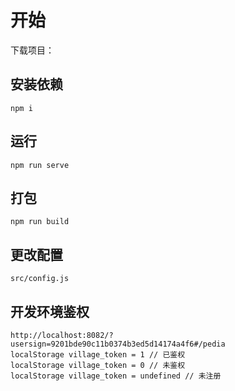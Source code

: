# 开始
下载项目： 

## 安装依赖
```
npm i
```
## 运行
```
npm run serve
```

## 打包
```
npm run build
```

## 更改配置
`src/config.js`

## 开发环境鉴权
```
http://localhost:8082/?usersign=9201bde90c11b0374b3ed5d14174a4f6#/pedia
localStorage village_token = 1 // 已鉴权
localStorage village_token = 0 // 未鉴权
localStorage village_token = undefined // 未注册
```
